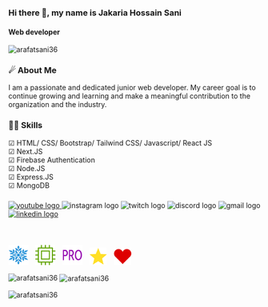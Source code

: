 ### Hi there 👋, my name is Jakaria Hossain Sani
#### Web developer

<p align="left"> <img src="https://komarev.com/ghpvc/?username=arafatsani36&label=Profile%20views&color=0e75b6&style=flat" alt="arafatsani36" /> </p>

### ☄ About Me

I am a passionate and dedicated junior web developer. My career goal is to continue growing and learning and make a meaningful contribution to the organization and the industry.

### 👨‍💻 Skills

  ☑ HTML/ CSS/ Bootstrap/ Tailwind CSS/ Javascript/ React JS    
  ☑ Next.JS  
  ☑ Firebase Authentication  
  ☑ Node.JS  
  ☑ Express.JS  
  ☑ MongoDB

###

<div align="flex ">
  
 <a href="url"> <img src="https://img.shields.io/static/v1?message=Youtube&logo=youtube&label=&color=FF0000&logoColor=white&labelColor=&style=for-the-badge" height="35" alt="youtube logo"  /> </a>
  <img src="https://img.shields.io/static/v1?message=Instagram&logo=instagram&label=&color=E4405F&logoColor=white&labelColor=&style=for-the-badge" height="35" alt="instagram logo"  />
  <img src="https://img.shields.io/static/v1?message=Twitch&logo=twitch&label=&color=9146FF&logoColor=white&labelColor=&style=for-the-badge" height="35" alt="twitch logo"  />
  <img src="https://img.shields.io/static/v1?message=Discord&logo=discord&label=&color=7289DA&logoColor=white&labelColor=&style=for-the-badge" height="35" alt="discord logo"  />
  <img src="https://img.shields.io/static/v1?message=Gmail&logo=gmail&label=&color=D14836&logoColor=white&labelColor=&style=for-the-badge" height="35" alt="gmail logo"  />
  <a href="https://www.linkedin.com/in/jakaria-hossain-sani-bb5466280/"> <img src="https://img.shields.io/static/v1?message=LinkedIn&logo=linkedin&label=&color=0077B5&logoColor=white&labelColor=&style=for-the-badge" height="35" alt="linkedin logo"  /> </a>
</div>

###

<br clear="both">
  

<a href='https://archiveprogram.github.com/'><img src='https://raw.githubusercontent.com/acervenky/animated-github-badges/master/assets/acbadge.gif' width='40' height='40'></a> <a href='https://docs.github.com/en/developers'><img src='https://raw.githubusercontent.com/acervenky/animated-github-badges/master/assets/devbadge.gif' width='40' height='40'></a> <a href='https://github.com/pricing'><img src='https://raw.githubusercontent.com/acervenky/animated-github-badges/master/assets/pro.gif' width='40' height='40'></a> <a href='https://stars.github.com/'><img src='https://raw.githubusercontent.com/acervenky/animated-github-badges/master/assets/starbadge.gif' width='35' height='35'></a> <a href='https://docs.github.com/en/github/supporting-the-open-source-community-with-github-sponsors'><img src='https://raw.githubusercontent.com/acervenky/animated-github-badges/master/assets/sponsorbadge.gif' width='35' height='35'></a> 


<p><img align="left" src="https://github-readme-stats.vercel.app/api/top-langs?username=arafatsani36&show_icons=true&locale=en&layout=compact" alt="arafatsani36" /></p>

<p>&nbsp;<img align="center" src="https://github-readme-stats.vercel.app/api?username=arafatsani36&show_icons=true&locale=en" alt="arafatsani36" /></p>

<p><img align="center" src="https://github-readme-streak-stats.herokuapp.com/?user=arafatsani36&" alt="arafatsani36" /></p>
